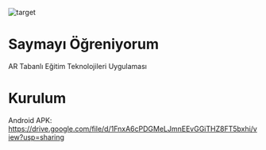 ![target](https://github.com/salihturkoglu/saymayi_ogreniyorum/assets/45241269/4b0a097d-dfe0-45e1-b57d-e404c6a153de)

# Saymayı Öğreniyorum
AR Tabanlı Eğitim Teknolojileri Uygulaması

# Kurulum
Android 
APK: https://drive.google.com/file/d/1FnxA6cPDGMeLJmnEEvGGiTHZ8FT5bxhi/view?usp=sharing

